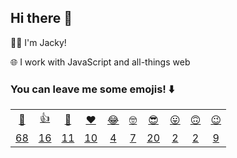 ## Hi there 👋

👨‍💻 I'm Jacky!

🌐 I work with JavaScript and all-things web

### You can leave me some emojis! ⬇️
<table>
<tr align="center">
  <td><a href="https://jackyef.vercel.app/api/addmoji?type=👋">👋</a></td>
  <td><a href="https://jackyef.vercel.app/api/addmoji?type=👍">👍</a></td>
  <td><a href="https://jackyef.vercel.app/api/addmoji?type=👊">👊</a></td>
  <td><a href="https://jackyef.vercel.app/api/addmoji?type=❤️">❤️</a></td>
  <td><a href="https://jackyef.vercel.app/api/addmoji?type=😂">😂</a></td>
  <td><a href="https://jackyef.vercel.app/api/addmoji?type=🤓">🤓</a></td>
  <td><a href="https://jackyef.vercel.app/api/addmoji?type=😎">😎</a></td>
  <td><a href="https://jackyef.vercel.app/api/addmoji?type=😛">😛</a></td>
  <td><a href="https://jackyef.vercel.app/api/addmoji?type=🙃">🙃</a></td>
  <td><a href="https://jackyef.vercel.app/api/addmoji?type=😉">😉</a></td>
</tr>
<tr align="center">
  <td><a href="https://jackyef.vercel.app/api/addmoji?type=👋"><span id="count-👋">68</span></a></td>
  <td><a href="https://jackyef.vercel.app/api/addmoji?type=👍"><span id="count-👍">16</span></a></td>
  <td><a href="https://jackyef.vercel.app/api/addmoji?type=👊"><span id="count-👊">11</span></a></td>
  <td><a href="https://jackyef.vercel.app/api/addmoji?type=❤️"><span id="count-❤️">10</span></a></td>
  <td><a href="https://jackyef.vercel.app/api/addmoji?type=😂"><span id="count-😂">4</span></a></td>
  <td><a href="https://jackyef.vercel.app/api/addmoji?type=🤓"><span id="count-🤓">7</span></a></td>
  <td><a href="https://jackyef.vercel.app/api/addmoji?type=😎"><span id="count-😎">20</span></a></td>
  <td><a href="https://jackyef.vercel.app/api/addmoji?type=😛"><span id="count-😛">2</span></a></td>
  <td><a href="https://jackyef.vercel.app/api/addmoji?type=🙃"><span id="count-🙃">2</span></a></td>
  <td><a href="https://jackyef.vercel.app/api/addmoji?type=😉"><span id="count-😉">9</span></a></td>
</tr>
</table>

<!--
**jackyef/jackyef** is a ✨ _special_ ✨ repository because its `README.md` (this file) appears on your GitHub profile.

Here are some ideas to get you started:

- 🔭 I’m currently working on ...
- 🌱 I’m currently learning ...
- 👯 I’m looking to collaborate on ...
- 🤔 I’m looking for help with ...
- 💬 Ask me about ...
- 📫 How to reach me: ...
- 😄 Pronouns: ...
- ⚡ Fun fact: ...
-->
